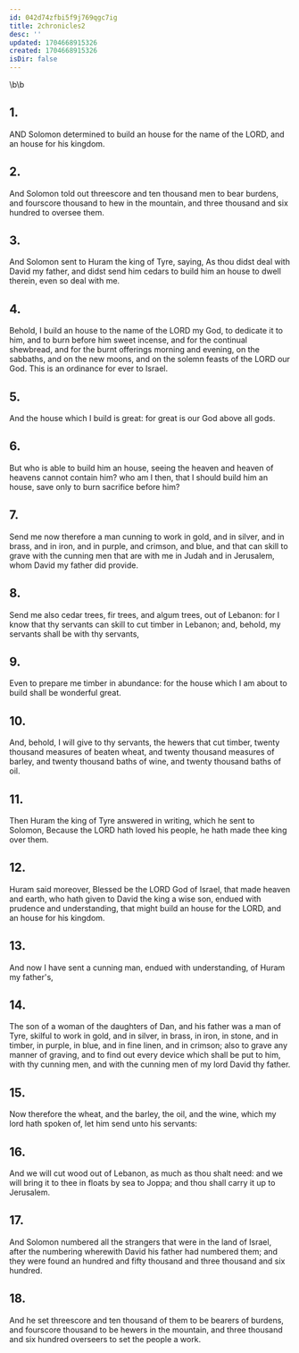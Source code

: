 ```yaml
---
id: 042d74zfbi5f9j769qgc7ig
title: 2chronicles2
desc: ''
updated: 1704668915326
created: 1704668915326
isDir: false
---
```

\b\b
## 1.
AND Solomon determined to build an house for the name of the LORD, and an house for his kingdom.
## 2.
And Solomon told out threescore and ten thousand men to bear burdens, and fourscore thousand to hew in the mountain, and three thousand and six hundred to oversee them.
## 3.
And Solomon sent to Huram the king of Tyre, saying, As thou didst deal with David my father, and didst send him cedars to build him an house to dwell therein, even so deal with me.
## 4.
Behold, I build an house to the name of the LORD my God, to dedicate it to him, and to burn before him sweet incense, and for the continual shewbread, and for the burnt offerings morning and evening, on the sabbaths, and on the new moons, and on the solemn feasts of the LORD our God.  This is an ordinance for ever to Israel.
## 5.
And the house which I build is great: for great is our God above all gods.
## 6.
But who is able to build him an house, seeing the heaven and heaven of heavens cannot contain him?  who am I then, that I should build him an house, save only to burn sacrifice before him?
## 7.
Send me now therefore a man cunning to work in gold, and in silver, and in brass, and in iron, and in purple, and crimson, and blue, and that can skill to grave with the cunning men that are with me in Judah and in Jerusalem, whom David my father did provide.
## 8.
Send me also cedar trees, fir trees, and algum trees, out of Lebanon: for I know that thy servants can skill to cut timber in Lebanon; and, behold, my servants shall be with thy servants,
## 9.
Even to prepare me timber in abundance: for the house which I am about to build shall be wonderful great.
## 10.
And, behold, I will give to thy servants, the hewers that cut timber, twenty thousand measures of beaten wheat, and twenty thousand measures of barley, and twenty thousand baths of wine, and twenty thousand baths of oil.
## 11.
Then Huram the king of Tyre answered in writing, which he sent to Solomon, Because the LORD hath loved his people, he hath made thee king over them.
## 12.
Huram said moreover, Blessed be the LORD God of Israel, that made heaven and earth, who hath given to David the king a wise son, endued with prudence and understanding, that might build an house for the LORD, and an house for his kingdom.
## 13.
And now I have sent a cunning man, endued with understanding, of Huram my father's,
## 14.
The son of a woman of the daughters of Dan, and his father was a man of Tyre, skilful to work in gold, and in silver, in brass, in iron, in stone, and in timber, in purple, in blue, and in fine linen, and in crimson; also to grave any manner of graving, and to find out every device which shall be put to him, with thy cunning men, and with the cunning men of my lord David thy father.
## 15.
Now therefore the wheat, and the barley, the oil, and the wine, which my lord hath spoken of, let him send unto his servants:
## 16.
And we will cut wood out of Lebanon, as much as thou shalt need: and we will bring it to thee in floats by sea to Joppa; and thou shall carry it up to Jerusalem.
## 17.
And Solomon numbered all the strangers that were in the land of Israel, after the numbering wherewith David his father had numbered them; and they were found an hundred and fifty thousand and three thousand and six hundred.
## 18.
And he set threescore and ten thousand of them to be bearers of burdens, and fourscore thousand to be hewers in the mountain, and three thousand and six hundred overseers to set the people a work.

